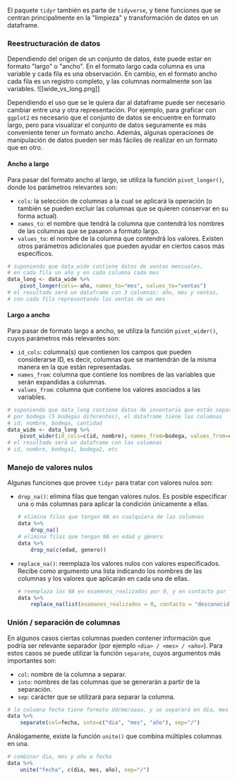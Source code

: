 El paquete `tidyr` también es parte de `tidyverse`, y tiene funciones que se centran principalmente en la "limpieza" y transformación de datos en un dataframe.

### Reestructuración de datos
Dependiendo del origen de un conjunto de datos, éste puede estar en formato "largo" o "ancho".
En el formato largo cada columna es una variable y cada fila es una observación. En cambio, en el formato ancho cada fila es un registro completo, y las columnas normalmente son las variables.
![[wide_vs_long.png]]

Dependiendo el uso que se le quiera dar al dataframe puede ser necesario cambiar entre una y otra representación. Por ejemplo, para graficar con `ggplot2` es necesario que el conjunto de datos se encuentre en formato largo, pero para visualizar el conjunto de datos seguramente es más conveniente tener un formato ancho. Además, algunas operaciones de manipulación de datos pueden ser más fáciles de realizar en un formato que en otro.

#### Ancho a largo
Para pasar del formato ancho al largo, se utiliza la función `pivot_longer()`, donde los parámetros relevantes son:
- `cols`: la selección de columnas a la cual se aplicará la operación (o también se pueden excluir las columnas que se quieren conservar en su forma actual).
- `names_to`: el nombre que tendrá la columna que contendrá los nombres de las columnas que se pasaron a formato largo.
- `values_to`: el nombre de la columna que contendrá los valores.
Existen otros parámetros adicionales que pueden ayudar en ciertos casos más específicos.
```r
# suponiendo que data_wide contiene datos de ventas mensuales,
# en cada fila un año y en cada columna cada mes
data_long <- data_wide %>%
	pivot_longer(cols=-año, names_to="mes", values_to="ventas")
# el resultado será un dataframe con 3 columnas: año, mes y ventas,
# con cada fila representando las ventas de un mes
```

#### Largo a ancho
Para pasar de formato largo a ancho, se utiliza la función `pivot_wider()`, cuyos parámetros más relevantes son:
- `id_cols`: columna(s) que contienen los campos que pueden considerarse ID, es decir, columnas que se mantendrán de la misma manera en la que están representadas.
- `names_from`: columna que contiene los nombres de las variables que serán expandidas a columnas.
- `values_from`: columna que contiene los valores asociados a las variables.
```r
# suponiendo que data_long contiene datos de inventario que están separados
# por bodega (5 bodegas diferentes), el dataframe tiene las columnas
# id, nombre, bodega, cantidad
data_wide <- data_long %>%
	pivot_wider(id_cols=c(id, nombre), names_from=bodega, values_from=cantidad)
# el resultado será un dataframe con las columnas
# id, nombre, bodega1, bodega2, etc
```

### Manejo de valores nulos
Algunas funciones que provee `tidyr` para tratar con valores nulos son:
- `drop_na()`: elimina filas que tengan valores nulos. Es posible especificar una o más columnas para aplicar la condición únicamente a ellas.
	```r
	# elimina filas que tengan NA en cualquiera de las columnas
	data %>%
		drop_na()
	# elimina filas que tengan NA en edad y género
	data %>%
		drop_na(c(edad, genero))
	```
- `replace_na()`: reemplaza los valores nulos con valores especificados. Recibe como argumento una lista indicando los nombres de las columnas y los valores que aplicarán en cada una de ellas.
	```r
	# reemplaza los NA en examenes_realizados por 0, y en contacto por "deconocido"
	data %>%
		replace_na(list(examanes_realizados = 0, contacto = "desconocido"))
	```

### Unión / separación de columnas
En algunos casos ciertas columnas pueden contener información que podría ser relevante separador (por ejemplo `<dia> / <mes> / <año>`). Para estos casos se puede utilizar la función `separate`, cuyos argumentos más importantes son:
- `col`: nombre de la columna a separar.
- `into`: nombres de las columnas que se generarán a partir de la separación.
- `sep`: carácter que se utilizará para separar la columna.
```r
# la columna fecha tiene formato dd/mm/aaaa, y se separará en día, mes y año
data %>%
	separate(col=fecha, into=c("dia", "mes", "año"), sep="/")
```

Análogamente, existe la función `unite()` que combina múltiples columnas en una.
```r
# combinar dia, mes y año a fecha
data %>%
	unite("fecha", c(dia, mes, año), sep="/")
```